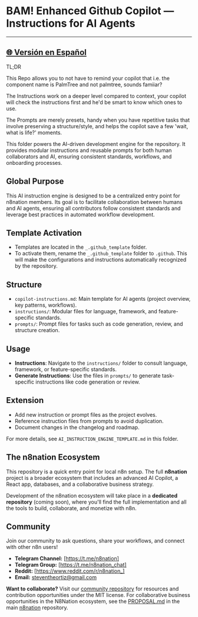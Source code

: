 # BAM! Enhanced Github Copilot — Instructions for AI Agents

---
[🌐 Versión en Español](https://github.com/MrKaizen7/motor_instrucciones_github_copilot_agent)
---
TL;DR

This Repo allows you to not have to remind your copilot that i.e. the component name is PalmTree and not palmtree, sounds famiiar?

The Instructions work on a deeper level compared to context, your copilot will check the instructions first and he'd be smart to know which ones to use.

The Prompts are merely presets, handy when you have repetitive tasks that involve preserving a structure/style, and helps the copilot save a few 'wait, what is life?' moments.

This folder powers the AI-driven development engine for the repository. It provides modular instructions and reusable prompts for both human collaborators and AI, ensuring consistent standards, workflows, and onboarding processes.

## Global Purpose
This AI instruction engine is designed to be a centralized entry point for n8nation members. Its goal is to facilitate collaboration between humans and AI agents, ensuring all contributors follow consistent standards and leverage best practices in automated workflow development.

## Template Activation
- Templates are located in the `_.github_template` folder.
- To activate them, rename the `_.github_template` folder to `.github`. This will make the configurations and instructions automatically recognized by the repository.

## Structure
- `copilot-instructions.md`: Main template for AI agents (project overview, key patterns, workflows).
- `instructions/`: Modular files for language, framework, and feature-specific standards.
- `prompts/`: Prompt files for tasks such as code generation, review, and structure creation.

## Usage
- **Instructions**: Navigate to the `instructions/` folder to consult language, framework, or feature-specific standards.
- **Generate Instructions**: Use the files in `prompts/` to generate task-specific instructions like code generation or review.

## Extension
- Add new instruction or prompt files as the project evolves.
- Reference instruction files from prompts to avoid duplication.
- Document changes in the changelog and roadmap.

For more details, see `AI_INSTRUCTION_ENGINE_TEMPLATE.md` in this folder.

## The n8nation Ecosystem

This repository is a quick entry point for local n8n setup. The full **n8nation** project is a broader ecosystem that includes an advanced AI Copilot, a React app, databases, and a collaborative business strategy.

Development of the n8nation ecosystem will take place in a **dedicated repository** (coming soon), where you'll find the full implementation and all the tools to build, collaborate, and monetize with n8n.

## Community

Join our community to ask questions, share your workflows, and connect with other n8n users!

*   **Telegram Channel:** [https://t.me/n8nation]
*   **Telegram Group:** [https://t.me/n8nation_chat]
*   **Reddit:** [https://www.reddit.com/r/n8nation_]
*   **Email:** steventheortiz@gmail.com

**Want to collaborate?** Visit our [community repository](community-repo/README.md) for resources and contribution opportunities under the MIT license. For collaborative business opportunities in the N8Nation ecosystem, see the [PROPOSAL.md](PROPOSAL.md) in the main [n8nation](https://github.com/MrKaizen7/n8nation) repository.